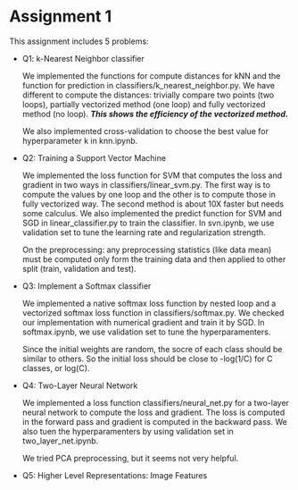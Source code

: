 # Assignment 1

This assignment includes 5 problems:

- Q1: k-Nearest Neighbor classifier
  
  We implemented the functions for compute distances for kNN and the function for prediction in 
  classifiers/k_nearest_neighbor.py. We have different to compute the distances: trivially compare two points (two loops), partially
  vectorized method (one loop) and fully vectorized method (no loop). **_This shows the efficiency of the vectorized method._**
  
  We also implemented cross-validation to choose the best value for hyperparameter k in knn.ipynb.

- Q2: Training a Support Vector Machine 

  We implemented the loss function for SVM that computes the loss and gradient in two ways in classifiers/linear_svm.py.
  The first way is to compute the values by one loop and the other is to compute those in fully vectorized way. The second method
  is about 10X faster but needs some calculus. We also implemented the predict function for SVM and SGD in linear_classifier.py to 
  train the classifier. In svn.ipynb, we use validation set to tune the learning rate and regularization strength.
  
  On the preprocessing: any preprocessing statistics (like data mean) must be computed only form the training data and then applied
  to other split (train, validation and test).

- Q3: Implement a Softmax classifier 

  We implemented a native softmax loss function by nested loop and a vectorized softmax loss function in classifiers/softmax.py.
  We checked our implementation with numerical gradient and train it by SGD. In softmax.ipynb, we use validation set to tune the hyperparamenters. 
  
  Since the initial weights are random, the socre of each class should be similar to others. So the initial loss should be close to 
  -log(1/C) for C classes, or log(C).

- Q4: Two-Layer Neural Network 

  We implemented a loss function classifiers/neural_net.py for a two-layer neural network to compute the loss and 
  gradient. The loss is computed in the forward pass and gradient is computed in the backward pass. We also tuen the hyperparamenters
  by using validation set in two_layer_net.ipynb.
  
  We tried PCA preprocessing, but it seems not very helpful.

- Q5: Higher Level Representations: Image Features 

